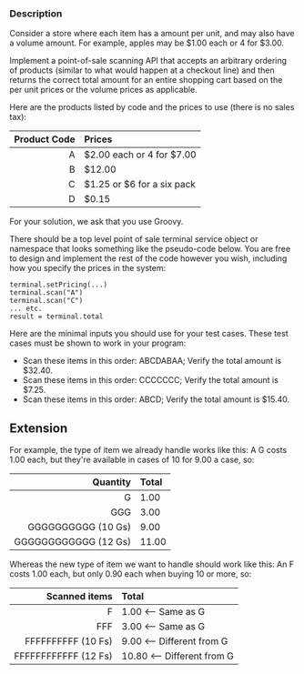 ### Description 

Consider a store where each item has a amount per unit, and may also have a volume amount. 
For example, apples may be $1.00 each or 4 for $3.00.

Implement a point-of-sale scanning API that accepts an arbitrary ordering of products 
(similar to what would happen at a checkout line) and then returns the correct total
amount for an entire shopping cart based on the per unit prices or the volume prices as applicable.

Here are the products listed by code and the prices to use (there is no sales tax):

|Product Code | Prices                     |
|------------:|:---------------------------|
|A            | $2.00 each or 4 for $7.00  |
|B            | $12.00                     |
|C            | $1.25 or $6 for a six pack |
|D            | $0.15                      |

For your solution, we ask that you use Groovy.

There should be a top level point of sale terminal service object or namespace that looks something like the pseudo-code below.
You are free to design and implement the rest of the code however you wish, including how you specify the prices in the system:

```
terminal.setPricing(...)
terminal.scan("A")
terminal.scan("C")
... etc.
result = terminal.total
```

Here are the minimal inputs you should use for your test cases. These test cases must be shown to work in your program:

- Scan these items in this order: ABCDABAA; Verify the total amount is $32.40.
- Scan these items in this order: CCCCCCC; Verify the total amount is $7.25.
- Scan these items in this order: ABCD; Verify the total amount is $15.40.

## Extension 

For example, the type of item we already handle works like this:
A G costs 1.00 each, but they're available in cases of 10 for 9.00 a case, so:

| Quantity             | Total |
|---------------------:|:------|
| G                    | 1.00  |
| GGG                  | 3.00  |
| GGGGGGGGGG (10 Gs)   | 9.00  |
| GGGGGGGGGGGG (12 Gs) | 11.00 |

Whereas the new type of item we want to handle should work like this:
An F costs 1.00 each, but only 0.90 each when buying 10 or more, so:

| Scanned items        | Total                     |
|---------------------:|:--------------------------|
| F                    | 1.00  <-- Same as G       |
| FFF                  | 3.00  <-- Same as G       |
| FFFFFFFFFF (10 Fs)   | 9.00  <-- Different from G|
| FFFFFFFFFFFF (12 Fs) | 10.80 <-- Different from G|
